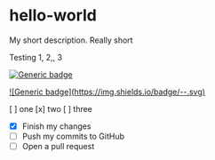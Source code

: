 # hello-world
My short description.  Really short

Testing 1, 2,, 3

[![Generic badge](https://img.shields.io/badge/<SUBJECT>-<STATUS>-<COLOR>.svg)](https://shields.io/)

[![Generic badge](https://img.shields.io/badge/<UNCOMN>-<Made in the shade>-<COLOR>.svg)](https://shields.io/)

[ ] one
[x] two
[ ] three


- [x] Finish my changes
- [ ] Push my commits to GitHub
- [ ] Open a pull request
